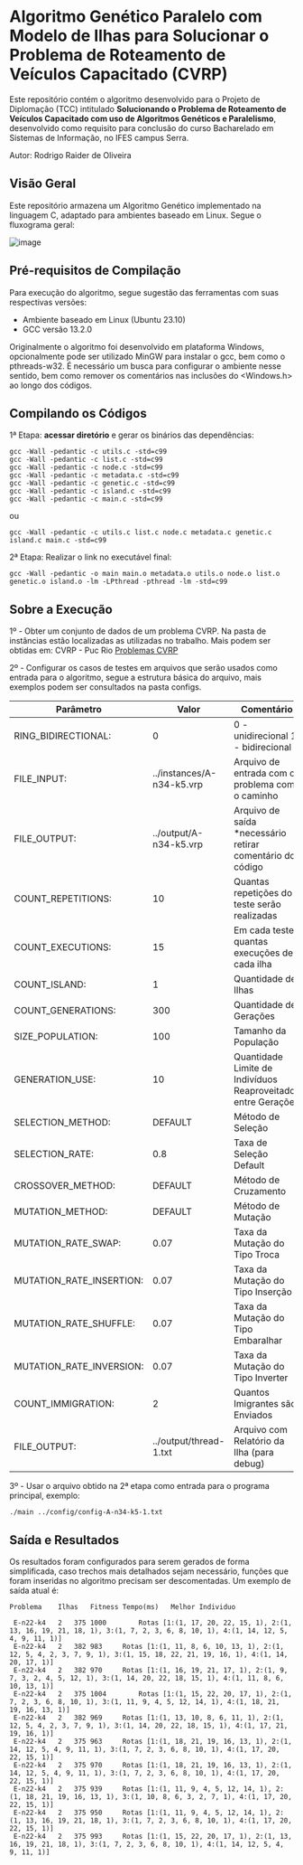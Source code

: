 # Algoritmo Genético Paralelo com Modelo de Ilhas para Solucionar o Problema de Roteamento de Veículos Capacitado (CVRP) 

Este repositório contém o algoritmo desenvolvido para o Projeto de Diplomação (TCC) intitulado **Solucionando o Problema de Roteamento de Veículos Capacitado com uso de Algoritmos Genéticos e Paralelismo**, desenvolvido como requisito para conclusão do curso Bacharelado em Sistemas de Informação, no IFES campus Serra.

Autor: Rodrigo Raider de Oliveira


## Visão Geral

Este repositório armazena um Algoritmo Genético implementado na linguagem C, adaptado para ambientes baseado em Linux. Segue o fluxograma geral:

![image](https://github.com/rraidero/parallel-island-ag-cvrp/assets/80008624/d739466f-ae47-490c-a704-c5db15031eeb)



## Pré-requisitos de Compilação

Para execução do algoritmo, segue sugestão das ferramentas com suas respectivas versões:
  - Ambiente baseado em Linux (Ubuntu 23.10)
  - GCC versão 13.2.0

Originalmente o algoritmo foi desenvolvido em plataforma Windows, opcionalmente pode ser utilizado MinGW para instalar o gcc, bem como o pthreads-w32. É necessário um busca para configurar o ambiente nesse sentido, bem como remover os comentários nas inclusões do <Windows.h> ao longo dos códigos.

## Compilando os Códigos

1ª Etapa: **acessar diretório** e gerar os binários das dependências:

```
gcc -Wall -pedantic -c utils.c -std=c99
gcc -Wall -pedantic -c list.c -std=c99
gcc -Wall -pedantic -c node.c -std=c99
gcc -Wall -pedantic -c metadata.c -std=c99
gcc -Wall -pedantic -c genetic.c -std=c99
gcc -Wall -pedantic -c island.c -std=c99
gcc -Wall -pedantic -c main.c -std=c99
```
ou 
```
gcc -Wall -pedantic -c utils.c list.c node.c metadata.c genetic.c island.c main.c -std=c99
```

2ª Etapa: Realizar o link no executável final:
```
gcc -Wall -pedantic -o main main.o metadata.o utils.o node.o list.o genetic.o island.o -lm -LPthread -pthread -lm -std=c99
```

## Sobre a Execução

1º - Obter um conjunto de dados de um problema CVRP. Na pasta de instâncias estão localizadas as utilizadas no trabalho. Mais podem ser obtidas em: CVRP - Puc Rio [Problemas CVRP](http://vrp.galgos.inf.puc-rio.br/index.php/en/plotted-instances?data=A-n32-k5)

2º - Configurar os casos de testes em arquivos que serão usados como entrada para o algoritmo, segue a estrutura básica do arquivo, mais exemplos podem ser consultados na pasta configs.

| Parâmetro                | Valor                     | Comentário                                                    |
|--------------------------|---------------------------|---------------------------------------------------------------|
| RING_BIDIRECTIONAL:      | 0                         | 0 - unidirecional 1 - bidirecional                            |
| FILE_INPUT:              | ../instances/A-n34-k5.vrp | Arquivo de entrada com o problema com o caminho               |
| FILE_OUTPUT:             | ../output/A-n34-k5.vrp    | Arquivo de saída *necessário retirar comentário do código     |
| COUNT_REPETITIONS:       | 10                        | Quantas repetições do teste serão realizadas                  |
| COUNT_EXECUTIONS:        | 15                        | Em cada teste, quantas execuções de cada ilha                 |
| COUNT_ISLAND:            | 1                         | Quantidade de Ilhas                                           |
| COUNT_GENERATIONS:       | 300                       | Quantidade de Gerações                                        |
| SIZE_POPULATION:         | 100                       | Tamanho da População                                          |
| GENERATION_USE:          | 10                        | Quantidade Limite de Indivíduos Reaproveitados entre Gerações |
| SELECTION_METHOD:        | DEFAULT                   | Método de Seleção                                             |
| SELECTION_RATE:          | 0.8                       | Taxa de Seleção Default                                       |
| CROSSOVER_METHOD:        | DEFAULT                   | Método de Cruzamento                                          |
| MUTATION_METHOD:         | DEFAULT                   | Método de Mutação                                             |
| MUTATION_RATE_SWAP:      | 0.07                      | Taxa da Mutação do Tipo Troca                                 |
| MUTATION_RATE_INSERTION: | 0.07                      | Taxa da Mutação do Tipo Inserção                              |
| MUTATION_RATE_SHUFFLE:   | 0.07                      | Taxa da Mutação do Tipo Embaralhar                            |
| MUTATION_RATE_INVERSION: | 0.07                      | Taxa da Mutação do Tipo Inverter                              |
| COUNT_IMMIGRATION:       | 2                         | Quantos Imigrantes são Enviados                               |
| FILE_OUTPUT:             | ../output/thread-1.txt    | Arquivo com Relatório da Ilha (para debug)                    |

3º - Usar o arquivo obtido na 2ª etapa como entrada para o programa principal, exemplo:

```
./main ../config/config-A-n34-k5-1.txt
```

## Saída e Resultados

Os resultados foram configurados para serem gerados de forma simplificada, caso trechos mais detalhados sejam necessário, funções que foram inseridas no algoritmo precisam ser descomentadas. Um exemplo de saída atual é:

```
Problema	Ilhas	Fitness	Tempo(ms)	Melhor Individuo

 E-n22-k4	2	375	1000		Rotas [1:(1, 17, 20, 22, 15, 1), 2:(1, 13, 16, 19, 21, 18, 1), 3:(1, 7, 2, 3, 6, 8, 10, 1), 4:(1, 14, 12, 5, 4, 9, 11, 1)]
 E-n22-k4	2	382	983		Rotas [1:(1, 11, 8, 6, 10, 13, 1), 2:(1, 12, 5, 4, 2, 3, 7, 9, 1), 3:(1, 15, 18, 22, 21, 19, 16, 1), 4:(1, 14, 20, 17, 1)]
 E-n22-k4	2	382	970		Rotas [1:(1, 16, 19, 21, 17, 1), 2:(1, 9, 7, 3, 2, 4, 5, 12, 1), 3:(1, 14, 20, 22, 18, 15, 1), 4:(1, 11, 8, 6, 10, 13, 1)]
 E-n22-k4	2	375	1004		Rotas [1:(1, 15, 22, 20, 17, 1), 2:(1, 7, 2, 3, 6, 8, 10, 1), 3:(1, 11, 9, 4, 5, 12, 14, 1), 4:(1, 18, 21, 19, 16, 13, 1)]
 E-n22-k4	2	382	969		Rotas [1:(1, 13, 10, 8, 6, 11, 1), 2:(1, 12, 5, 4, 2, 3, 7, 9, 1), 3:(1, 14, 20, 22, 18, 15, 1), 4:(1, 17, 21, 19, 16, 1)]
 E-n22-k4	2	375	963		Rotas [1:(1, 18, 21, 19, 16, 13, 1), 2:(1, 14, 12, 5, 4, 9, 11, 1), 3:(1, 7, 2, 3, 6, 8, 10, 1), 4:(1, 17, 20, 22, 15, 1)]
 E-n22-k4	2	375	970		Rotas [1:(1, 18, 21, 19, 16, 13, 1), 2:(1, 14, 12, 5, 4, 9, 11, 1), 3:(1, 7, 2, 3, 6, 8, 10, 1), 4:(1, 17, 20, 22, 15, 1)]
 E-n22-k4	2	375	939		Rotas [1:(1, 11, 9, 4, 5, 12, 14, 1), 2:(1, 18, 21, 19, 16, 13, 1), 3:(1, 10, 8, 6, 3, 2, 7, 1), 4:(1, 17, 20, 22, 15, 1)]
 E-n22-k4	2	375	950		Rotas [1:(1, 11, 9, 4, 5, 12, 14, 1), 2:(1, 13, 16, 19, 21, 18, 1), 3:(1, 7, 2, 3, 6, 8, 10, 1), 4:(1, 17, 20, 22, 15, 1)]
 E-n22-k4	2	375	993		Rotas [1:(1, 15, 22, 20, 17, 1), 2:(1, 13, 16, 19, 21, 18, 1), 3:(1, 7, 2, 3, 6, 8, 10, 1), 4:(1, 14, 12, 5, 4, 9, 11, 1)]
```


